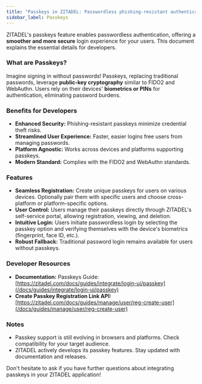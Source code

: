 ```yaml
---
title: "Passkeys in ZITADEL: Passwordless phishing-resistant authentication"
sidebar_label: Passkeys
---
```


ZITADEL's passkeys feature enables passwordless authentication, offering a **smoother and more secure** login experience for your users. This document explains the essential details for developers.

### What are Passkeys?

Imagine signing in without passwords! Passkeys, replacing traditional passwords, leverage **public-key cryptography** similar to FIDO2 and WebAuthn. Users rely on their devices' **biometrics or PINs** for authentication, eliminating password burdens.

### Benefits for Developers

* **Enhanced Security:** Phishing-resistant passkeys minimize credential theft risks.
* **Streamlined User Experience:** Faster, easier logins free users from managing passwords.
* **Platform Agnostic:** Works across devices and platforms supporting passkeys.
* **Modern Standard:** Complies with the FIDO2 and WebAuthn standards.

### Features

* **Seamless Registration:** Create unique passkeys for users on various devices. Optionally pair them with specific users and choose cross-platform or platform-specific options.
* **User Control:** Users manage their passkeys directly through ZITADEL's self-service portal, allowing registration, viewing, and deletion.
* **Intuitive Login:** Users initiate passwordless login by selecting the passkey option and verifying themselves with the device's biometrics (fingerprint, face ID, etc.).
* **Robust Fallback:** Traditional password login remains available for users without passkeys.

### Developer Resources

* **Documentation:** Passkeys Guide: [https://zitadel.com/docs/guides/integrate/login-ui/passkey](/docs/guides/integrate/login-ui/passkey)
* **Create Passkey Registration Link API:** [https://zitadel.com/docs/guides/manage/user/reg-create-user](/docs/guides/manage/user/reg-create-user)

### Notes

* Passkey support is still evolving in browsers and platforms. Check compatibility for your target audience.
* ZITADEL actively develops its passkey features. Stay updated with documentation and releases.

Don't hesitate to ask if you have further questions about integrating passkeys in your ZITADEL application!